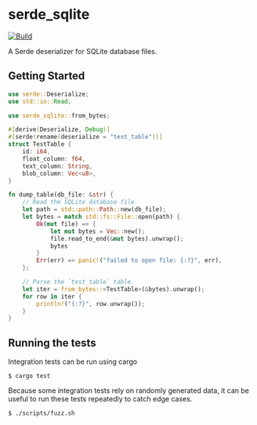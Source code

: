 # serde_sqlite

[![Build](https://github.com/progbits/serde_sqlite/actions/workflows/build.yaml/badge.svg?branch=main)](https://github.com/progbits/serde_sqlite/actions/workflows/build.yaml)

A Serde deserializer for SQLite database files.

## Getting Started

```rust
use serde::Deserialize;
use std::io::Read;

use serde_sqlite::from_bytes;

#[derive(Deserialize, Debug)]
#[serde(rename(deserialize = "test_table"))]
struct TestTable {
    id: i64,
    float_column: f64,
    text_column: String,
    blob_column: Vec<u8>,
}

fn dump_table(db_file: &str) {
    // Read the SQLite database file.
    let path = std::path::Path::new(db_file);
    let bytes = match std::fs::File::open(path) {
        Ok(mut file) => {
            let mut bytes = Vec::new();
            file.read_to_end(&mut bytes).unwrap();
            bytes
        }
        Err(err) => panic!("failed to open file: {:?}", err),
    };

    // Parse the `test_table` table.
    let iter = from_bytes::<TestTable>(&bytes).unwrap();
    for row in iter {
        println!("{:?}", row.unwrap());
    }
}
```

## Running the tests

Integration tests can be run using cargo 

```
$ cargo test
```

Because some integration tests rely on randomly generated data, it can be useful to run these tests repeatedly to catch
edge cases.

```
$ ./scripts/fuzz.sh
```

